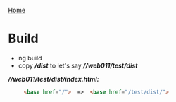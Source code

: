 [Home](../README.md)
# Build
* ng build
* copy ***/dist*** to let's say ***//web011/test/dist***

***//web011/test/dist/index.html:***
```html     
     <base href="/">  =>  <base href="/test/dist/">
```     
     